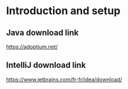 # Introduction and setup

## Java download link
https://adoptium.net/

## IntelliJ download link
https://www.jetbrains.com/fr-fr/idea/download/
